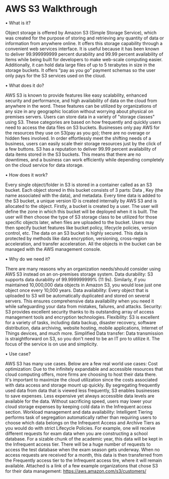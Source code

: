 # AWS S3 Walkthrough

•	What is it? 

Object storage is offered by Amazon S3 (Simple Storage Service), which was created for the purpose of storing and retrieving any quantity of data or information from anywhere online. It offers this storage capability through a convenient web services interface. It is useful because it has been known to deliver 99.999999999 percent durability and 99.99 percent availability of items while being built for developers to make web-scale computing easier. Additionally, it can hold data large files of up to 5 terabytes in size in the storage buckets. It offers “pay as you go” payment schemas so the user only pays for the S3 services used on the cloud.

•	What does it do? 

AWS S3 is known to provide features like easy scalability, enhanced security and performance, and high availability of data on the cloud from anywhere in the word. These features can be utilized by organizations of any size in any geographic location without worrying about physical on premises servers. Users can store data in a variety of "storage classes" using S3. These categories are based on how frequently and quickly users need to access the data files on S3 buckets. Businesses only pay AWS for the resources they use on S3(pay as you go); there are no overage or hidden fees involved. In order effortlessly meet the shifting needs of a business, users can easily scale their storage resources just by the click of a few buttons. S3 has a reputation to deliver 99.99 percent availability of data items stored in the S3 buckets. This means that there are no downtimes, and a business can work efficiently while depending completely on the cloud service for data storage.

•	How does it work? 

Every single object/folder in S3 is stored in a container called as an S3 bucket. Each object stored in this bucket consists of 3 parts: Data	, Key (the name associated with the data), and metadata. Every time data is added to the S3 bucket, a unique version ID is created internally by AWS S3 and is allocated to the object. Firstly, a bucket is created by a user. The user will define the zone in which this bucket will be deployed when it is built. The user will then choose the type of S3 storage class to be utilized for those specific objects later, when files are uploaded to the bucket. Users may then specify bucket features like bucket policy, lifecycle policies, version control, etc. The data on an S3 bucket is highly secured. This data is protected by methods like data encryption, versioning, cross-region acceleration, and transfer acceleration. All the objects in the bucket can be managed with the AWS management console.

•	Why do we need it? 

There are many reasons why an organization needs/should consider using AWS S3 instead on an on-premises storage system. 
Data durability: S3 supports data durability of 99.999999999% (11 9s). Similarly, if you maintained 10,000,000 data objects in Amazon S3, you would lose just one object once every 10,000 years. 
Data availability: Every object that is uploaded to S3 will be automatically duplicated and stored on several servers. This ensures comprehensive data availability when you need it while safeguarding your data from mistakes, failures, and attacks.
Security: S3 provides excellent security thanks to its outstanding array of access management tools and encryption technologies.
Flexibility: S3 is excellent for a variety of tasks, including data backup, disaster recovery, software distribution, data archiving, website hosting, mobile applications, Internet of Things devices, and much more.
Simplified Data transfer: Data transmission is straightforward on S3, so you don't need to be an IT pro to utilize it. The focus of the service is on use and simplicity.

•	Use case? 

AWS S3 has many use cases. Below are a few real world use cases:
Cost optimization: Due to the infinitely expandable and accessible resources that cloud computing offers, more firms are choosing to host their data there. It's important to maximize the cloud utilization since the costs associated with data access and storage mount up quickly. By segregating frequently used data from data that is viewed less frequently, S3 enables businesses to save expenses. Less expensive yet always accessible data levels are available for the data. Without sacrificing speed, users may lower your cloud storage expenses by keeping cold data in the Infrequent access section. 
Workload management and data availability: Intelligent Tiering performs task of segregation automatically rather than requiring users to choose which data belongs on the Infrequent Access and Archive Tiers as you would do with strict Lifecycle Policies. For example, one will receive different requests for exam data when you are constructing a school database. For a sizable chunk of the academic year, this data will be kept in the Infrequent access tier. There will be a huge number of requests to access the test database when the exam season gets underway. When no access requests are received for a month, this data is then transferred from the Frequently access tier to the Infrequent access tire, where it will remain available.
Attached is a link of a few example organizations that chose S3 for their data management:
https://aws.amazon.com/s3/customers/ 


